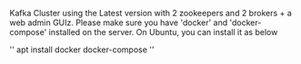 Kafka Cluster using the Latest version with 2 zookeepers and 2 brokers + a web admin GUIz.
Please make sure  you have 'docker' and 'docker-compose' installed on the server. 
On Ubuntu, you can install it  as below

'' apt  install  docker  docker-compose ''
